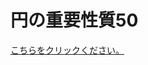 # 円の重要性質50
[こちらをクリックください。](https://drive.google.com/drive/folders/1z-Ee8U2IfXKkPBgHHY10ipRalpEyCyBd?usp=sharing "円の重要性質50")
